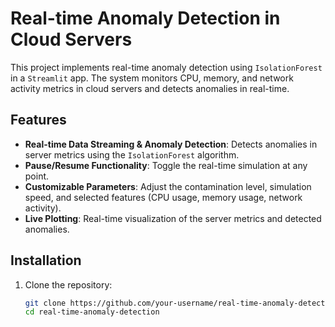 # Real-time Anomaly Detection in Cloud Servers

This project implements real-time anomaly detection using `IsolationForest` in a `Streamlit` app. The system monitors CPU, memory, and network activity metrics in cloud servers and detects anomalies in real-time.

## Features

- **Real-time Data Streaming & Anomaly Detection**: Detects anomalies in server metrics using the `IsolationForest` algorithm.
- **Pause/Resume Functionality**: Toggle the real-time simulation at any point.
- **Customizable Parameters**: Adjust the contamination level, simulation speed, and selected features (CPU usage, memory usage, network activity).
- **Live Plotting**: Real-time visualization of the server metrics and detected anomalies.

## Installation

1. Clone the repository:
   ```bash
   git clone https://github.com/your-username/real-time-anomaly-detection.git
   cd real-time-anomaly-detection

